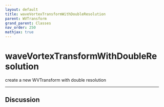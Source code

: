 ```yaml
---
layout: default
title: waveVortexTransformWithDoubleResolution
parent: WVTransform
grand_parent: Classes
nav_order: 250
mathjax: true
---
```


#  waveVortexTransformWithDoubleResolution

create a new WVTransform with double resolution


---

## Discussion

  
